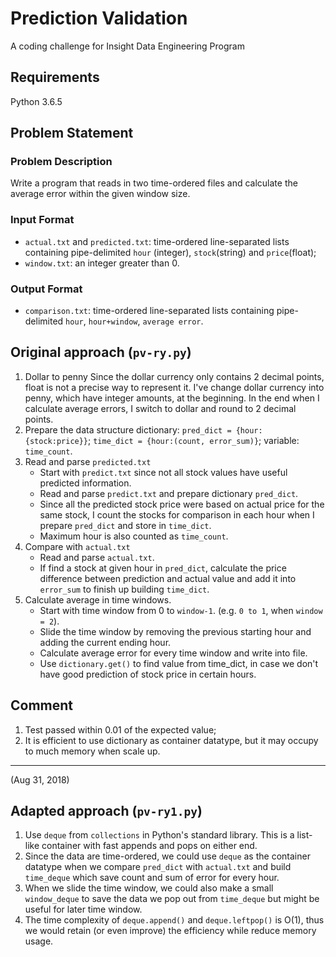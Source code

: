 # Prediction Validation
  A coding challenge for Insight Data Engineering Program

## Requirements
  Python 3.6.5

## Problem Statement
### Problem Description
  Write a program that reads in two time-ordered files and calculate the average error within the given window size.

### Input Format
  - `actual.txt` and `predicted.txt`: time-ordered line-separated lists containing pipe-delimited `hour` (integer), `stock`(string) and `price`(float);
  - `window.txt`: an integer greater than 0.

### Output Format
  - `comparison.txt`: time-ordered line-separated lists containing pipe-delimited `hour`, `hour+window`, `average error`.

## Original approach (`pv-ry.py`)
1. Dollar to penny
    Since the dollar currency only contains 2 decimal points, float is not a precise way to represent it. I've change dollar currency into penny, which have integer amounts, at the beginning. In the end when I calculate average errors, I switch to dollar and round to 2 decimal points.
2. Prepare the data structure
    dictionary: `pred_dict = {hour:{stock:price}}`;
                `time_dict = {hour:(count, error_sum)}`;
    variable: `time_count`.
3. Read and parse `predicted.txt`
    - Start with `predict.txt` since not all stock values have useful predicted information.
    - Read and parse `predict.txt` and prepare dictionary `pred_dict`.
    - Since all the predicted stock price were based on actual price for the same stock, I count the stocks for comparison in each hour when I prepare `pred_dict` and store in `time_dict`.
    - Maximum hour is also counted as `time_count`.
4. Compare with `actual.txt`
    - Read and parse `actual.txt`.
    - If find a stock at given hour in `pred_dict`, calculate the price difference between prediction and actual value and add it into `error_sum` to finish up building `time_dict`.
5. Calculate average in time windows.
    - Start with time window from 0 to `window-1`. (e.g. `0 to 1`, when `window = 2`).
    - Slide the time window by removing the previous starting hour and adding the current ending hour.
    - Calculate average error for every time window and write into file.
    - Use `dictionary.get()` to find value from time_dict, in case we don't have good prediction of stock price in certain hours.

## Comment
1. Test passed within 0.01 of the expected value;
2. It is efficient to use dictionary as container datatype, but it may occupy to much memory when scale up.

-------
(Aug 31, 2018)

## Adapted approach (`pv-ry1.py`)
1. Use `deque` from `collections` in Python's standard library. This is a list-like container with fast appends and pops on either end.
2. Since the data are time-ordered, we could use `deque` as the container datatype when we compare `pred_dict` with `actual.txt` and build `time_deque` which save count and sum of error for every hour.
3. When we slide the time window, we could also make a small `window_deque` to save the data we pop out from `time_deque` but might be useful for later time window.
4. The time complexity of `deque.append()` and `deque.leftpop()` is O(1), thus we would retain (or even improve) the efficiency while reduce memory usage.
